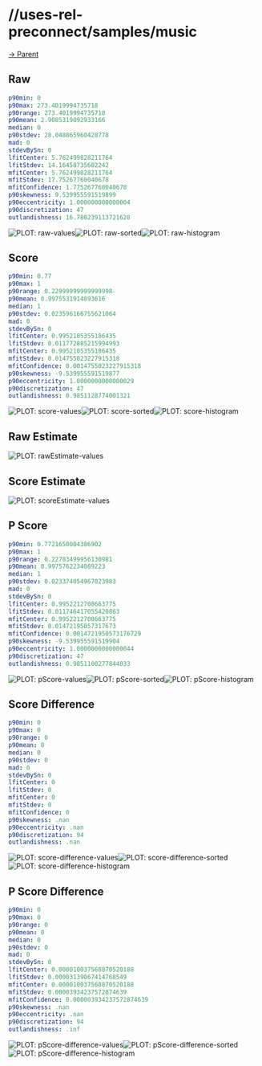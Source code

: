 
# //uses-rel-preconnect/samples/music

[→ Parent](../..)


## Raw


```yaml
p90min: 0
p90max: 273.4019994735718
p90range: 273.4019994735718
p90mean: 2.9085319092933166
median: 0
p90stdev: 28.048865960428778
mad: 0
stdevBySn: 0
lfitCenter: 5.762499828211764
lfitStdev: 14.16458735602242
mfitCenter: 5.762499828211764
mfitStdev: 17.75267760040678
mfitConfidence: 1.775267760040678
p90skewness: 9.539955591519899
p90eccentricity: 1.000000000000004
p90discretization: 47
outlandishness: 16.780239113721628

```

![PLOT: raw-values](./raw/values.svg)![PLOT: raw-sorted](./raw/sorted.svg)![PLOT: raw-histogram](./raw/histogram.svg)
## Score


```yaml
p90min: 0.77
p90max: 1
p90range: 0.22999999999999998
p90mean: 0.9975531914893616
median: 1
p90stdev: 0.023596166755621064
mad: 0
stdevBySn: 0
lfitCenter: 0.9952105355186435
lfitStdev: 0.011772805215994993
mfitCenter: 0.9952105355186435
mfitStdev: 0.014755023227915318
mfitConfidence: 0.0014755023227915318
p90skewness: -9.539955591519877
p90eccentricity: 1.0000000000000029
p90discretization: 47
outlandishness: 0.9851128774001321

```

![PLOT: score-values](./score/values.svg)![PLOT: score-sorted](./score/sorted.svg)![PLOT: score-histogram](./score/histogram.svg)
## Raw Estimate

![PLOT: rawEstimate-values](./rawEstimate/values.svg)
## Score Estimate

![PLOT: scoreEstimate-values](./scoreEstimate/values.svg)
## P Score


```yaml
p90min: 0.7721650004386902
p90max: 1
p90range: 0.22783499956130981
p90mean: 0.9975762234089223
median: 1
p90stdev: 0.023374054967023983
mad: 0
stdevBySn: 0
lfitCenter: 0.9952212708663775
lfitStdev: 0.011746417055420863
mfitCenter: 0.9952212708663775
mfitStdev: 0.01472195057317673
mfitConfidence: 0.0014721950573176729
p90skewness: -9.539955591519904
p90eccentricity: 1.0000000000000044
p90discretization: 47
outlandishness: 0.9851100277844033

```

![PLOT: pScore-values](./pScore/values.svg)![PLOT: pScore-sorted](./pScore/sorted.svg)![PLOT: pScore-histogram](./pScore/histogram.svg)
## Score Difference


```yaml
p90min: 0
p90max: 0
p90range: 0
p90mean: 0
median: 0
p90stdev: 0
mad: 0
stdevBySn: 0
lfitCenter: 0
lfitStdev: 0
mfitCenter: 0
mfitStdev: 0
mfitConfidence: 0
p90skewness: .nan
p90eccentricity: .nan
p90discretization: 94
outlandishness: .nan

```

![PLOT: score-difference-values](./score-difference/values.svg)![PLOT: score-difference-sorted](./score-difference/sorted.svg)![PLOT: score-difference-histogram](./score-difference/histogram.svg)
## P Score Difference


```yaml
p90min: 0
p90max: 0
p90range: 0
p90mean: 0
median: 0
p90stdev: 0
mad: 0
stdevBySn: 0
lfitCenter: 0.000010037568870520188
lfitStdev: 0.00003139067414768549
mfitCenter: 0.000010037568870520188
mfitStdev: 0.00003934237572874639
mfitConfidence: 0.000003934237572874639
p90skewness: .nan
p90eccentricity: .nan
p90discretization: 94
outlandishness: .inf

```

![PLOT: pScore-difference-values](./pScore-difference/values.svg)![PLOT: pScore-difference-sorted](./pScore-difference/sorted.svg)![PLOT: pScore-difference-histogram](./pScore-difference/histogram.svg)